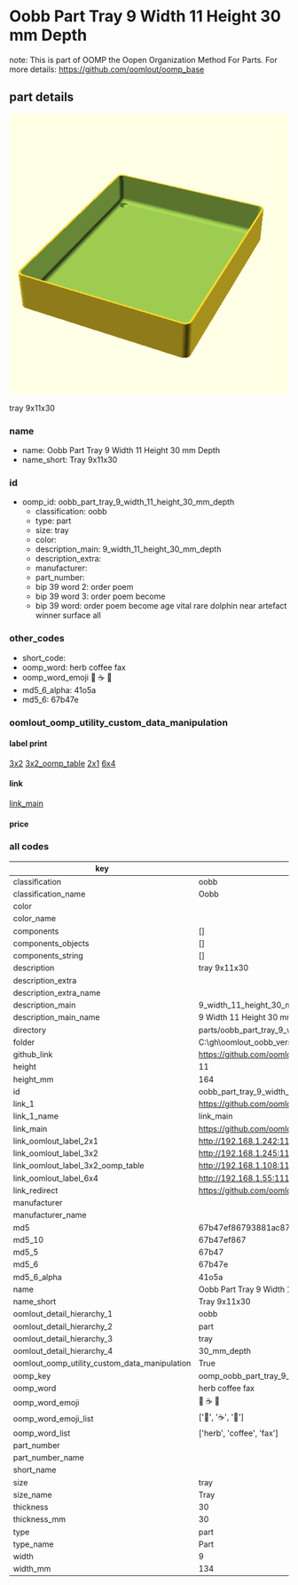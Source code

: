 # Oobb Part Tray 9 Width 11 Height 30 mm Depth  

note: This is part of OOMP the Oopen Organization Method For Parts. For more details: https://github.com/oomlout/oomp_base

##  part details
  

[![](3dpr.png)](3dpr.png)

tray 9x11x30



### name
* name: Oobb Part Tray 9 Width 11 Height 30 mm Depth
* name_short: Tray 9x11x30 
### id
* oomp_id: oobb_part_tray_9_width_11_height_30_mm_depth
  * classification: oobb
  * type: part
  * size: tray
  * color: 
  * description_main: 9_width_11_height_30_mm_depth
  * description_extra: 
  * manufacturer: 
  * part_number: 
  * bip 39 word 2: order poem
  * bip 39 word 3: order poem become
  * bip 39 word: order poem become age vital rare dolphin near artefact winner surface all

### other_codes
* short_code: 
* oomp_word: herb coffee fax
* oomp_word_emoji :herb: :coffee: :fax:
* md5_6_alpha: 41o5a
* md5_6: 67b47e






### oomlout_oomp_utility_custom_data_manipulation
#### label print
[3x2](http://192.168.1.245:1112/?label=oomp%2041o5a)
[3x2_oomp_table](http://192.168.1.108:1112/?label=oomp%2041o5a)
[2x1](http://192.168.1.242:1112/?label=oomp%2041o5a)
[6x4](http://192.168.1.55:1112/?label=oomp%2041o5a)    

#### link

[link_main](https://github.com/oomlout/oomlout_oobb_version_4_generated_parts/tree/main/navigation_oomp/oobb/part/tray/9_width_11_height_30_mm_depth/part)                              

#### price







### all codes 
| key | value |  
| --- | --- |  
| classification | oobb |  
| classification_name | Oobb |  
| color |  |  
| color_name |  |  
| components | [] |  
| components_objects | [] |  
| components_string | [] |  
| description | tray 9x11x30 |  
| description_extra |  |  
| description_extra_name |  |  
| description_main | 9_width_11_height_30_mm_depth |  
| description_main_name | 9 Width 11 Height 30 mm Depth |  
| directory | parts/oobb_part_tray_9_width_11_height_30_mm_depth |  
| folder | C:\gh\oomlout_oobb_version_4_generated_parts\parts\oobb_part_tray_9_width_11_height_30_mm_depth |  
| github_link | https://github.com/oomlout/oomlout_oomp_part_src/tree/main/parts/oobb_part_tray_9_width_11_height_30_mm_depth |  
| height | 11 |  
| height_mm | 164 |  
| id | oobb_part_tray_9_width_11_height_30_mm_depth |  
| link_1 | https://github.com/oomlout/oomlout_oobb_version_4_generated_parts/tree/main/navigation_oomp/oobb/part/tray/9_width_11_height_30_mm_depth/part |  
| link_1_name | link_main |  
| link_main | https://github.com/oomlout/oomlout_oobb_version_4_generated_parts/tree/main/navigation_oomp/oobb/part/tray/9_width_11_height_30_mm_depth/part |  
| link_oomlout_label_2x1 | http://192.168.1.242:1112/?label=oomp%2041o5a |  
| link_oomlout_label_3x2 | http://192.168.1.245:1112/?label=oomp%2041o5a |  
| link_oomlout_label_3x2_oomp_table | http://192.168.1.108:1112/?label=oomp%2041o5a |  
| link_oomlout_label_6x4 | http://192.168.1.55:1112/?label=oomp%2041o5a |  
| link_redirect | https://github.com/oomlout/oomlout_oobb_version_4_generated_parts/tree/main/parts/oobb_tray_09_11_30 |  
| manufacturer |  |  
| manufacturer_name |  |  
| md5 | 67b47ef86793881ac87a804c27e9c4e1 |  
| md5_10 | 67b47ef867 |  
| md5_5 | 67b47 |  
| md5_6 | 67b47e |  
| md5_6_alpha | 41o5a |  
| name | Oobb Part Tray 9 Width 11 Height 30 mm Depth |  
| name_short | Tray 9x11x30  |  
| oomlout_detail_hierarchy_1 | oobb |  
| oomlout_detail_hierarchy_2 | part |  
| oomlout_detail_hierarchy_3 | tray |  
| oomlout_detail_hierarchy_4 | 30_mm_depth |  
| oomlout_oomp_utility_custom_data_manipulation | True |  
| oomp_key | oomp_oobb_part_tray_9_width_11_height_30_mm_depth |  
| oomp_word | herb coffee fax |  
| oomp_word_emoji | :herb: :coffee: :fax: |  
| oomp_word_emoji_list | [':herb:', ':coffee:', ':fax:'] |  
| oomp_word_list | ['herb', 'coffee', 'fax'] |  
| part_number |  |  
| part_number_name |  |  
| short_name |  |  
| size | tray |  
| size_name | Tray |  
| thickness | 30 |  
| thickness_mm | 30 |  
| type | part |  
| type_name | Part |  
| width | 9 |  
| width_mm | 134 |  
